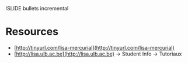 !SLIDE  bullets incremental

# Resources

* [http://tinyurl.com/lisa-mercurial](http://tinyurl.com/lisa-mercurial)
* [http://lisa.ulb.ac.be](http://lisa.ulb.ac.be) -> Student Info -> Tutoriaux

